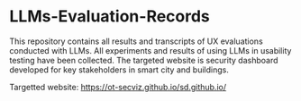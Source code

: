 # LLMs-Evaluation-Records
This repository contains all results and transcripts of UX evaluations conducted with LLMs. All experiments and results of using LLMs in usability testing have been collected. The targeted website is security dashboard developed for key stakeholders in smart city and buildings.

Targetted website: https://ot-secviz.github.io/sd.github.io/
